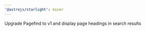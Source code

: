 ```yaml
---
'@astrojs/starlight': minor
---
```


Upgrade Pagefind to v1 and display page headings in search results
